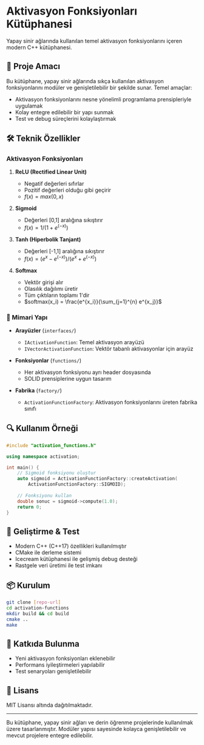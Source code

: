 
# Aktivasyon Fonksiyonları Kütüphanesi

Yapay sinir ağlarında kullanılan temel aktivasyon fonksiyonlarını içeren modern C++ kütüphanesi.

## 📖 Proje Amacı
Bu kütüphane, yapay sinir ağlarında sıkça kullanılan aktivasyon fonksiyonlarını modüler ve genişletilebilir bir şekilde sunar. Temel amaçlar:
- Aktivasyon fonksiyonlarını nesne yönelimli programlama prensipleriyle uygulamak
- Kolay entegre edilebilir bir yapı sunmak
- Test ve debug süreçlerini kolaylaştırmak

## 🛠️ Teknik Özellikler

### Aktivasyon Fonksiyonları
1. **ReLU (Rectified Linear Unit)**
   - Negatif değerleri sıfırlar
   - Pozitif değerleri olduğu gibi geçirir
   - $`f(x) = max(0, x)`$

2. **Sigmoid**
   - Değerleri [0,1] aralığına sıkıştırır
   - $`f(x) = 1 / (1 + e^(-x))`$

3. **Tanh (Hiperbolik Tanjant)**
   - Değerleri [-1,1] aralığına sıkıştırır
   - $`f(x) = (e^x - e^(-x)) / (e^x + e^(-x))`$

4. **Softmax**
   - Vektör girişi alır
   - Olasılık dağılımı üretir
   - Tüm çıktıların toplamı 1'dir
   - $softmax(x_i) = \frac{e^{x_i}}{\sum_{j=1}^{n} e^{x_j}}$

### 📐 Mimari Yapı
- **Arayüzler** (`interfaces/`)
  - `IActivationFunction`: Temel aktivasyon arayüzü
  - `IVectorActivationFunction`: Vektör tabanlı aktivasyonlar için arayüz

- **Fonksiyonlar** (`functions/`)
  - Her aktivasyon fonksiyonu ayrı header dosyasında
  - SOLID prensiplerine uygun tasarım

- **Fabrika** (`factory/`)
  - `ActivationFunctionFactory`: Aktivasyon fonksiyonlarını üreten fabrika sınıfı

## 🔍 Kullanım Örneği
```cpp
#include "activation_functions.h"

using namespace activation;

int main() {
    // Sigmoid fonksiyonu oluştur
    auto sigmoid = ActivationFunctionFactory::createActivation(
        ActivationFunctionFactory::SIGMOID);
    
    // Fonksiyonu kullan
    double sonuc = sigmoid->compute(1.0);
    return 0;
}
```

## 🚀 Geliştirme & Test
- Modern C++ (C++17) özellikleri kullanılmıştır
- CMake ile derleme sistemi
- Icecream kütüphanesi ile gelişmiş debug desteği
- Rastgele veri üretimi ile test imkanı

## 📦 Kurulum
```bash
git clone [repo-url]
cd activation-functions
mkdir build && cd build
cmake ..
make
```

## 🤝 Katkıda Bulunma
- Yeni aktivasyon fonksiyonları eklenebilir
- Performans iyileştirmeleri yapılabilir
- Test senaryoları genişletilebilir

## 📄 Lisans
MIT Lisansı altında dağıtılmaktadır.

---

Bu kütüphane, yapay sinir ağları ve derin öğrenme projelerinde kullanılmak üzere tasarlanmıştır. Modüler yapısı sayesinde kolayca genişletilebilir ve mevcut projelere entegre edilebilir.
